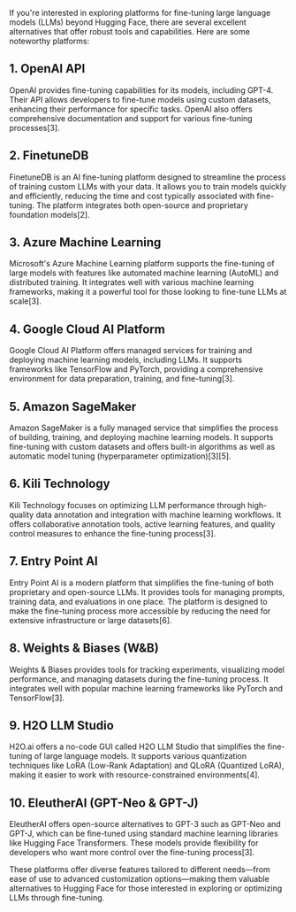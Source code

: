 If you're interested in exploring platforms for fine-tuning large language models (LLMs) beyond Hugging Face, there are several excellent alternatives that offer robust tools and capabilities. Here are some noteworthy platforms:

## 1. OpenAI API

OpenAI provides fine-tuning capabilities for its models, including GPT-4. Their API allows developers to fine-tune models using custom datasets, enhancing their performance for specific tasks. OpenAI also offers comprehensive documentation and support for various fine-tuning processes\[3].

## 2. FinetuneDB

FinetuneDB is an AI fine-tuning platform designed to streamline the process of training custom LLMs with your data. It allows you to train models quickly and efficiently, reducing the time and cost typically associated with fine-tuning. The platform integrates both open-source and proprietary foundation models\[2].

## 3. Azure Machine Learning

Microsoft's Azure Machine Learning platform supports the fine-tuning of large models with features like automated machine learning (AutoML) and distributed training. It integrates well with various machine learning frameworks, making it a powerful tool for those looking to fine-tune LLMs at scale\[3].

## 4. Google Cloud AI Platform

Google Cloud AI Platform offers managed services for training and deploying machine learning models, including LLMs. It supports frameworks like TensorFlow and PyTorch, providing a comprehensive environment for data preparation, training, and fine-tuning\[3].

## 5. Amazon SageMaker

Amazon SageMaker is a fully managed service that simplifies the process of building, training, and deploying machine learning models. It supports fine-tuning with custom datasets and offers built-in algorithms as well as automatic model tuning (hyperparameter optimization)\[3]\[5].

## 6. Kili Technology

Kili Technology focuses on optimizing LLM performance through high-quality data annotation and integration with machine learning workflows. It offers collaborative annotation tools, active learning features, and quality control measures to enhance the fine-tuning process\[3].

## 7. Entry Point AI

Entry Point AI is a modern platform that simplifies the fine-tuning of both proprietary and open-source LLMs. It provides tools for managing prompts, training data, and evaluations in one place. The platform is designed to make the fine-tuning process more accessible by reducing the need for extensive infrastructure or large datasets\[6].

## 8. Weights & Biases (W\&B)

Weights & Biases provides tools for tracking experiments, visualizing model performance, and managing datasets during the fine-tuning process. It integrates well with popular machine learning frameworks like PyTorch and TensorFlow\[3].

## 9. H2O LLM Studio

H2O.ai offers a no-code GUI called H2O LLM Studio that simplifies the fine-tuning of large language models. It supports various quantization techniques like LoRA (Low-Rank Adaptation) and QLoRA (Quantized LoRA), making it easier to work with resource-constrained environments\[4].

## 10. EleutherAI (GPT-Neo & GPT-J)

EleutherAI offers open-source alternatives to GPT-3 such as GPT-Neo and GPT-J, which can be fine-tuned using standard machine learning libraries like Hugging Face Transformers. These models provide flexibility for developers who want more control over the fine-tuning process\[3].

These platforms offer diverse features tailored to different needs—from ease of use to advanced customization options—making them valuable alternatives to Hugging Face for those interested in exploring or optimizing LLMs through fine-tuning.

&#x20;
